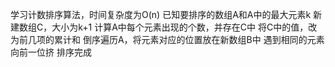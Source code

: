学习计数排序算法，时间复杂度为O(n)
已知要排序的数组A和A中的最大元素k
新建数组C，大小为k+1
计算A中每个元素出现的个数，并存在C中
将C中的值，改为前几项的累计和
倒序遍历A，将元素对应的位置放在新数组B中
遇到相同的元素向前一位挤
排序完成
